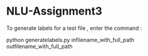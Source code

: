# NLU-Assignment3

To generate labels for a test file , enter the command :

python generatelabels.py infilename_with_full_path outfilename_with_full_path
